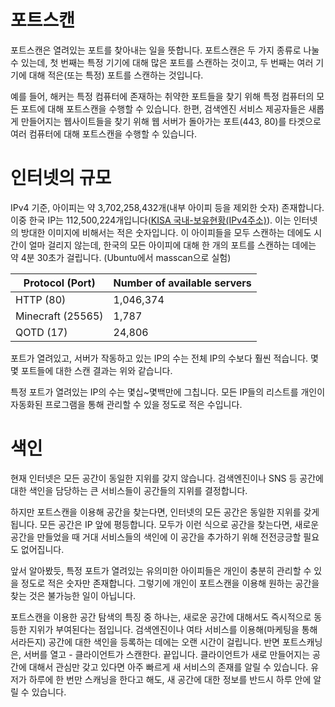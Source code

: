 # 포트스캔
포트스캔은 열려있는 포트를 찾아내는 일을 뜻합니다. 포트스캔은 두 가지 종류로 나눌 수 있는데, 첫 번째는 특정 기기에 대해 많은 포트를 스캔하는 것이고, 두 번째는 여러 기기에 대해 적은(또는 특정) 포트를 스캔하는 것입니다.

예를 들어, 해커는 특정 컴퓨터에 존재하는 취약한 포트들을 찾기 위해 특정 컴퓨터의 모든 포트에 대해 포트스캔을 수행할 수 있습니다. 한편, 검색엔진 서비스 제공자들은 새롭게 만들어지는 웹사이트들을 찾기 위해 웹 서버가 돌아가는 포트(443, 80)를 타겟으로 여러 컴퓨터에 대해 포트스캔을 수행할 수 있습니다.


# 인터넷의 규모
IPv4 기준, 아이피는 약 3,702,258,432개(내부 아이피 등을 제외한 숫자) 존재합니다. 이중 한국 IP는 112,500,224개입니다([KISA 국내-보유현황(IPv4주소)](https://한국인터넷정보센터.한국/jsp/statboard/IPAS/inter/pos/currentV4Addr.jsp)). 이는 인터넷의 방대한 이미지에 비해서는 적은 숫자입니다. 이 아이피들을 모두 스캔하는 데에도 시간이 얼마 걸리지 않는데, 한국의 모든 아이피에 대해 한 개의 포트를 스캔하는 데에는 약 4분 30초가 걸립니다. (Ubuntu에서 masscan으로 실험)

| Protocol (Port) | Number of available servers |
|-----------------|-----------------------------|
| HTTP (80) | 1,046,374 |
| Minecraft (25565) | 1,787 |
| QOTD (17) | 24,806 |

포트가 열려있고, 서버가 작동하고 있는 IP의 수는 전체 IP의 수보다 훨씬 적습니다. 몇몇 포트들에 대한 스캔 결과는 위와 같습니다.

특정 포트가 열려있는 IP의 수는 몇십~몇백만에 그칩니다. 모든 IP들의 리스트를 개인이 자동화된 프로그램을 통해 관리할 수 있을 정도로 적은 수입니다.


# 색인
현재 인터넷은 모든 공간이 동일한 지위를 갖지 않습니다. 검색엔진이나 SNS 등 공간에 대한 색인을 담당하는 큰 서비스들이 공간들의 지위를 결정합니다.

하지만 포트스캔을 이용해 공간을 찾는다면, 인터넷의 모든 공간은 동일한 지위를 갖게 됩니다. 모든 공간은 IP 앞에 평등합니다. 모두가 이런 식으로 공간을 찾는다면, 새로운 공간을 만들었을 때 거대 서비스들의 색인에 이 공간을 추가하기 위해 전전긍긍할 필요도 없어집니다.

앞서 알아봤듯, 특정 포트가 열려있는 유의미한 아이피들은 개인이 충분히 관리할 수 있을 정도로 적은 숫자만 존재합니다. 그렇기에 개인이 포트스캔을 이용해 원하는 공간을 찾는 것은 불가능한 일이 아닙니다.

포트스캔을 이용한 공간 탐색의 특징 중 하나는, 새로운 공간에 대해서도 즉시적으로 동등한 지위가 부여된다는 점입니다. 검색엔진이나 여타 서비스를 이용해(마케팅을 통해서라든지) 공간에 대한 색인을 등록하는 데에는 오랜 시간이 걸립니다. 반면 포트스캐닝은, 서버를 열고 - 클라이언트가 스캔한다. 끝입니다. 클라이언트가 새로 만들어지는 공간에 대해서 관심만 갖고 있다면 아주 빠르게 새 서비스의 존재를 알릴 수 있습니다. 유저가 하루에 한 번만 스캐닝을 한다고 해도, 새 공간에 대한 정보를 반드시 하루 안에 알릴 수 있습니다.